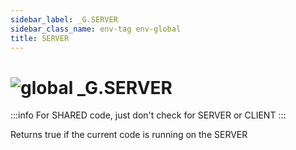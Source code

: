 ```yaml
---
sidebar_label: _G.SERVER
sidebar_class_name: env-tag env-global
title: SERVER
---
```


# <img src='/img/wiki/global.png' alt='global' classname='env-tag' /> **_G**.SERVER

:::info
For SHARED code, just don't check for SERVER or CLIENT
:::

Returns true if the current code is running on the SERVER<br/>
